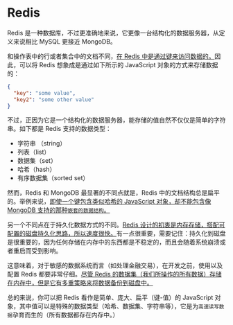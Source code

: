 # Redis

Redis 是一种数据库，不过更准确地来说，它更像一台结构化的数据服务器，从定义来说相比 MySQL 更接近 MongoDB。

和操作表中的行或者集合中的文档不同，<u>在 Redis 中是通过键来访问数据的。</u>因此，可以将 Redis 想象成是通过如下所示的 JavaScript 对象的方式来存储数据的：

```json
{
  "key": "some value",
  "key2": "some other value"
}
```

不过，正因为它是一个结构化的数据服务器，能存储的值自然不仅仅是简单的字符串。如下都是 Redis 支持的数据类型：

- 字符串 （string）
- 列表（list）
- 数据集（set）
- 哈希（hash）
- 有序数据集（sorted set）

然而，Redis 和 MongoDB 最显著的不同点就是，Redis 中的文档结构总是扁平的。举例来说，<u>即使一个键包含类似哈希的 JavaScript 对象，却不能包含像 MongoDB  支持的那种`嵌套的数据结构`。</u>

另一个不同点在于持久化数据方式的不同。<u>Redis 设计的初衷是内存存储，搭配可配置的磁盘持久化思路，所以速度很快。</u>有一点很重要，需要记住：持久化到磁盘是很重要的，因为任何存储在内存中的东西都是不稳定的，而且会随着系统崩溃或者重启而受到影响。

这意味着，对于敏感的数据系统而言（如处理金融交易），在开发之前，使用以及配置 Redis 都要非常仔细。<u>尽管 Redis 的数据集（我们所操作的所有数据）存储在内存中，但是它有多重策略来将数据备份到磁盘中。</u>

总的来说，你可以把 Redis 看作是简单、庞大、扁平（键-值）的 JavaScript 对象，其中值可以是特殊的数据类型（哈希、数据集、字符串等），它是为`高速读写数据`孕育而生的（所有数据都存在内存中。）